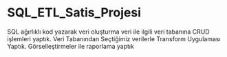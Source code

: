 # SQL_ETL_Satis_Projesi
SQL ağırlıklı kod yazarak veri oluşturma veri ile ilgili veri tabanına CRUD işlemleri yaptık. Veri Tabanından Seçtiğimiz verilerle Transform Uygulaması Yaptık. Görselleştirmeler ile raporlama yaptık
